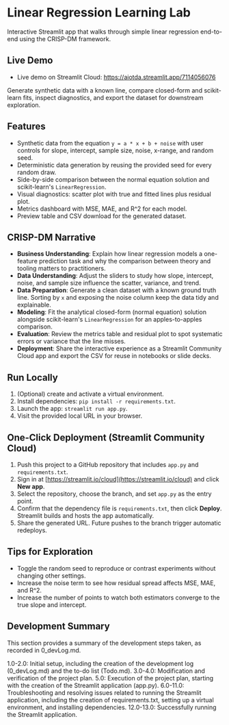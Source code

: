 # Linear Regression Learning Lab

Interactive Streamlit app that walks through simple linear regression end-to-end using the CRISP-DM framework.

## Live Demo
- Live demo on Streamlit Cloud: https://aiotda.streamlit.app/7114056076

Generate synthetic data with a known line, compare closed-form and scikit-learn fits, inspect diagnostics, and export the dataset for downstream exploration.

## Features
- Synthetic data from the equation `y = a * x + b + noise` with user controls for slope, intercept, sample size, noise, x-range, and random seed.
- Deterministic data generation by reusing the provided seed for every random draw.
- Side-by-side comparison between the normal equation solution and scikit-learn's `LinearRegression`.
- Visual diagnostics: scatter plot with true and fitted lines plus residual plot.
- Metrics dashboard with MSE, MAE, and R^2 for each model.
- Preview table and CSV download for the generated dataset.

## CRISP-DM Narrative
- **Business Understanding**: Explain how linear regression models a one-feature prediction task and why the comparison between theory and tooling matters to practitioners.
- **Data Understanding**: Adjust the sliders to study how slope, intercept, noise, and sample size influence the scatter, variance, and trend.
- **Data Preparation**: Generate a clean dataset with a known ground truth line. Sorting by `x` and exposing the noise column keep the data tidy and explainable.
- **Modeling**: Fit the analytical closed-form (normal equation) solution alongside scikit-learn's `LinearRegression` for an apples-to-apples comparison.
- **Evaluation**: Review the metrics table and residual plot to spot systematic errors or variance that the line misses.
- **Deployment**: Share the interactive experience as a Streamlit Community Cloud app and export the CSV for reuse in notebooks or slide decks.

## Run Locally
1. (Optional) create and activate a virtual environment.
2. Install dependencies: `pip install -r requirements.txt`.
3. Launch the app: `streamlit run app.py`.
4. Visit the provided local URL in your browser.

## One-Click Deployment (Streamlit Community Cloud)
1. Push this project to a GitHub repository that includes `app.py` and `requirements.txt`.
2. Sign in at [https://streamlit.io/cloud](https://streamlit.io/cloud) and click **New app**.
3. Select the repository, choose the branch, and set `app.py` as the entry point.
4. Confirm that the dependency file is `requirements.txt`, then click **Deploy**. Streamlit builds and hosts the app automatically.
5. Share the generated URL. Future pushes to the branch trigger automatic redeploys.

## Tips for Exploration
- Toggle the random seed to reproduce or contrast experiments without changing other settings.
- Increase the noise term to see how residual spread affects MSE, MAE, and R^2.
- Increase the number of points to watch both estimators converge to the true slope and intercept.

## Development Summary
This section provides a summary of the development steps taken, as recorded in 0_devLog.md.

1.0-2.0: Initial setup, including the creation of the development log (0_devLog.md) and the to-do list (Todo.md).
3.0-4.0: Modification and verification of the project plan.
5.0: Execution of the project plan, starting with the creation of the Streamlit application (app.py).
6.0-11.0: Troubleshooting and resolving issues related to running the Streamlit application, including the creation of requirements.txt, setting up a virtual environment, and installing dependencies.
12.0-13.0: Successfully running the Streamlit application.



